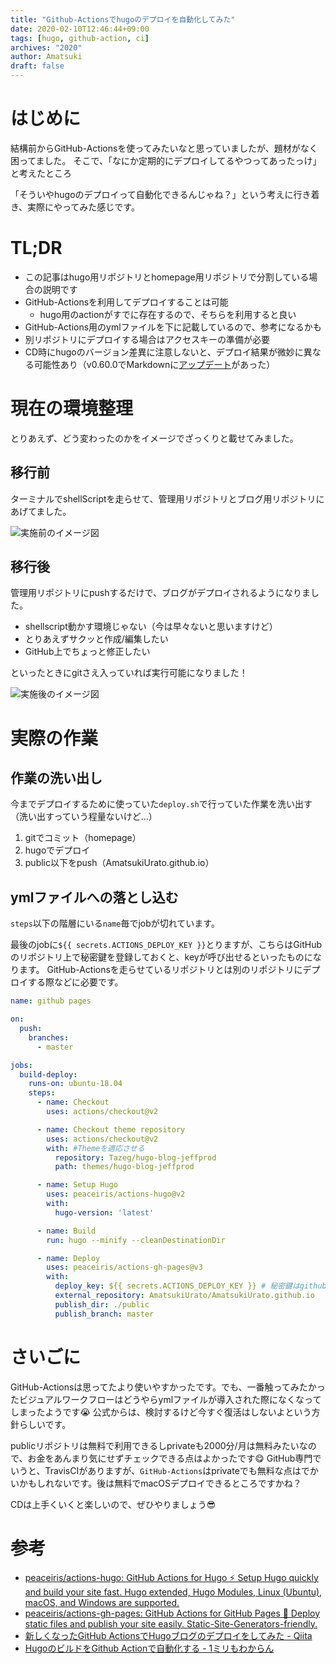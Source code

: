 ```yaml
---
title: "Github-Actionsでhugoのデプロイを自動化してみた"
date: 2020-02-10T12:46:44+09:00
tags: [hugo, github-action, ci]
archives: "2020"
author: Amatsuki
draft: false
---
```

# はじめに
結構前からGitHub-Actionsを使ってみたいなと思っていましたが、題材がなく困ってました。
そこで、「なにか定期的にデプロイしてるやつってあったっけ」と考えたところ

「そういやhugoのデプロイって自動化できるんじゃね？」という考えに行き着き、実際にやってみた感じです。

# TL;DR
- この記事はhugo用リポジトリとhomepage用リポジトリで分割している場合の説明です
- GitHub-Actionsを利用してデプロイすることは可能
    - hugo用のactionがすでに存在するので、そちらを利用すると良い
- GitHub-Actions用のymlファイルを下に記載しているので、参考になるかも
- 別リポジトリにデプロイする場合はアクセスキーの準備が必要
- CD時にhugoのバージョン差異に注意しないと、デプロイ結果が微妙に異なる可能性あり（v0.60.0でMarkdownに[アップデート](https://gohugo.io/news/0.60.0-relnotes/)があった）


# 現在の環境整理
とりあえず、どう変わったのかをイメージでざっくりと載せてみました。

## 移行前
ターミナルでshellScriptを走らせて、管理用リポジトリとブログ用リポジトリにあげてました。

![実施前のイメージ図](/resources/build-hugo-homepage-by-github-action/before-deploy.png)


## 移行後
管理用リポジトリにpushするだけで、ブログがデプロイされるようになりました。
- shellscript動かす環境じゃない（今は早々ないと思いますけど）
- とりあえずサクッと作成/編集したい
- GitHub上でちょっと修正したい

といったときにgitさえ入っていれば実行可能になりました！

![実施後のイメージ図](/resources/build-hugo-homepage-by-github-action/after-deploy.png)

# 実際の作業
## 作業の洗い出し
今までデプロイするために使っていた`deploy.sh`で行っていた作業を洗い出す（洗い出すっていう程量ないけど…）

1. gitでコミット（homepage）
2. hugoでデプロイ
3. public以下をpush（AmatsukiUrato.github.io）

## ymlファイルへの落とし込む
`steps`以下の階層にいる`name`毎でjobが切れています。

最後のjobに`${{ secrets.ACTIONS_DEPLOY_KEY }}`とりますが、こちらはGitHubのリポジトリ上で秘密鍵を登録しておくと、keyが呼び出せるといったものになります。
GitHub-Actionsを走らせているリポジトリとは別のリポジトリにデプロイする際などに必要です。

```yml
name: github pages

on:
  push:
    branches:
      - master

jobs:
  build-deploy:
    runs-on: ubuntu-18.04
    steps:
      - name: Checkout
        uses: actions/checkout@v2

      - name: Checkout theme repository
        uses: actions/checkout@v2
        with: #Themeを適応させる
          repository: Tazeg/hugo-blog-jeffprod
          path: themes/hugo-blog-jeffprod

      - name: Setup Hugo
        uses: peaceiris/actions-hugo@v2
        with:
          hugo-version: 'latest'

      - name: Build
        run: hugo --minify --cleanDestinationDir

      - name: Deploy
        uses: peaceiris/actions-gh-pages@v3
        with:
          deploy_key: ${{ secrets.ACTIONS_DEPLOY_KEY }} # 秘密鍵はgithub側で登録しておく
          external_repository: AmatsukiUrato/AmatsukiUrato.github.io
          publish_dir: ./public
          publish_branch: master
```

# さいごに
GitHub-Actionsは思ってたより使いやすかったです。でも、一番触ってみたかったビジュアルワークフローはどうやらymlファイルが導入された際になくなってしまったようです😭 公式からは、検討するけど今すぐ復活はしないよという方針らしいです。

publicリポジトリは無料で利用できるしprivateも2000分/月は無料みたいなので、お金をあんまり気にせずチェックできる点はよかったです😋
GitHub専門でいうと、TravisCIがありますが、`GitHub-Actions`はprivateでも無料な点はでかいかもしれないです。後は無料でmacOSデプロイできるところですかね？

CDは上手くいくと楽しいので、ぜひやりましょう😎

# 参考
- [peaceiris/actions-hugo: GitHub Actions for Hugo ⚡️ Setup Hugo quickly and build your site fast. Hugo extended, Hugo Modules, Linux (Ubuntu), macOS, and Windows are supported.](https://github.com/peaceiris/actions-hugo)
- [peaceiris/actions-gh-pages: GitHub Actions for GitHub Pages 🚀 Deploy static files and publish your site easily. Static-Site-Generators-friendly.](https://github.com/peaceiris/actions-gh-pages)
- [新しくなったGitHub ActionsでHugoブログのデプロイをしてみた - Qiita](https://qiita.com/kaakaa_hoe/items/8fc2cfc2e16093cc7264)
- [HugoのビルドをGithub Actionで自動化する - 1ミリもわからん](https://raahii.github.io/posts/automating-hugo-builds-with-github-actions/)